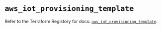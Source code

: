 # `aws_iot_provisioning_template`

Refer to the Terraform Registory for docs: [`aws_iot_provisioning_template`](https://registry.terraform.io/providers/hashicorp/aws/5.10.0/docs/resources/iot_provisioning_template).
